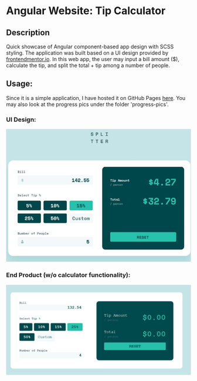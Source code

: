 # Angular Website: Tip Calculator 

## Description 
Quick showcase of Angular component-based app design with SCSS styling. The application was built based on a UI design provided by [frontendmentor.io](https://www.frontendmentor.io/). In this web app, the user may input a bill amount ($), calculate the tip, and split the total + tip among a number of people. 

## Usage:
Since it is a simple application, I have hosted it on GitHub Pages [here](). You may also look at the progress pics under the folder 'progress-pics'.
### UI Design:
![UI design](/desktop-design-completed.jpg)

### End Product (w/o calculator functionality): 
![UI Design](./progress-pics/end-product.PNG)